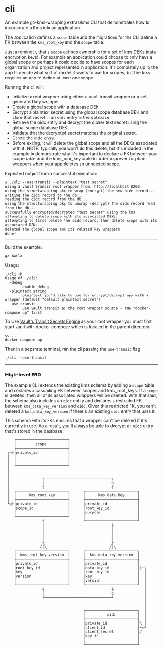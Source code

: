 # cli
An example go-kms-wrapping extras/kms CLI that demonstrates how to incorporate a
Kms into an application.   

The application defines a `scope` table and the migrations for the CLI define a
FK between the `kms_root_key` and the `scope` table.   

Just a reminder, that a `scope` defines ownership for a set of kms DEKs (data
encryption keys).  For example an application could choose to only have a global
scope or perhaps it could decide to have scopes for each organization and
project represented in application.  It's completely up to the app to decide
what sort of model it wants to use for scopes, but the kms requires an app to
define at least one scope.

Running the cli will:
- Initialize a root wrapper using either a vault transit wrapper or a
  self-generated key wrapper
- Create a global scope with a database DEK
- Encrypt a plaintext secret using the global scope database DEK and store
  that secret in an oidc entry in the database.
- Retrieve the oidc entry and decrypt the cipher text secret using the global scope database DEK.
- Validate that the decrypted secret matches the original secret.
- Delete the oidc entry. 
- Before exiting, it will delete the global scope and all the DEKs associated
  with it.  NOTE: typically you won't do this delete, but it's included in the
  example to demonstrate why it's important to declare a FK between your scope
  table and the kms_root_key table in order to prevent orphan wrappers when your
  app deletes an unneeded scope.   

Expected output from a successful execution:
```
❯ ./cli --use-transit --plaintext "test secret"
using a vault transit root wrapper from: http://localhost:8200
using the structwrapping pkg to wrap (encrypt) the new oidc record...
writing the oidc record to the db...
reading the oidc record from the db...
using the structwrapping pkg to unwrap (decrypt) the oidc record read from the db...
successfully encrypted/decrypted "test secret" using the kms
attempting to delete scope with its associated DEKs...
attempting to first delete the oidc record, then delete scope with its associated DEKs...
deleted the global scope and its related key wrappers
done!
```

<hr>

Build the example:
```
go build
```
Usage:
```
./cli -h
Usage of ./cli:
  -debug
        enable debug
  -plaintext string
        plaintext you'd like to use for encrypt/decrypt ops with a wrapper (default "default plaintext secret")
  -use-transit
        use vault transit as the root wrapper source - run "docker-compose up" first
```
To Use [Vault's Transit Secrets
Engine](https://www.vaultproject.io/docs/secrets/transit) as your root wrapper
you must first start vault with docker-compose which is located in the parent
directory. 
```
cd ..
docker-compose up
```
Then in a separate terminal, run the cli passing the  `use-transit` flag:
```
./cli --use-transit
```

<hr>                                                           

### High-level ERD     
The example CLI extends the existing kms schema by adding a `scope` table and
declares a cascading FK between scopes and kms_root_keys.  If a `scope` is
deleted, then all of its associated wrappers will be deleted.  With that said,
the schema also includes an `oidc` entity and declares a restricted FK between
`kms_data_key_version` and `oidc`.  Given this restricted FK, you can't deleted
a `kms_data_key_version` if there's an existing `oidc` entry that uses it. 

This schema with its FKs ensures that a wrapper can't be deleted if it's
currently in use.  As a result, you'll always be able to decrypt an `oidc` entry
that's stored in the database.

```                                                     
    ┌────────────────────────┐                                   
    │         scope          │                                   
    ├────────────────────────┤                                   
 ┌─┼│private_id              │                                   
 │  │                        │                                   
 │  │                        │                                   
 │  └────────────────────────┘                                   
 │                                                               
 │                                                               
 │               ┌───────────────────────────────┐               
 │               │                               ○               
 │               ┼                               ┼               
 │  ┌────────────────────────┐      ┌────────────────────────┐   
 │  │      kms_root_key      │      │      kms_data_key      │   
 │  ├────────────────────────┤      ├────────────────────────┤   
 └○┼│private_id              │      │private_id              │   
    │scope_id                │      │root_key_id             │   
    │                        │      │purpose                 │   
    └────────────────────────┘      │                        │   
                 ┼                  └────────────────────────┘   
                 │                               ┼               
                 │                               │               
                 │                               │               
                 │                               │               
                 ┼                               ┼               
                ╱│╲                             ╱│╲              
    ┌────────────────────────┐      ┌────────────────────────┐   
    │  kms_root_key_version  │      │  kms_data_key_version  │   
    ├────────────────────────┤      ├────────────────────────┤   
    │private_id              │      │private_id              │   
    │root_key_id             │      │data_key_id             │┼─┐
    │key                     │      │root_key_id             │  │
    │version                 │      │key                     │  │
    │                        │      │version                 │  │
    └────────────────────────┘      └────────────────────────┘  │
                 ┼                               ┼              │
                 │                               ○              │
                 └───────────────────────────────┘              │
                                                                │
                                                                │
                                    ┌────────────────────────┐  │
                                    │          oidc          │  │
                                    ├────────────────────────┤  │
                                    │private_id              │╲ │
                                    │client_id               │─○┘
                                    │client_secret           │╱  
                                    │key_id                  │   
                                    │                        │   
                                    └────────────────────────┘   
```